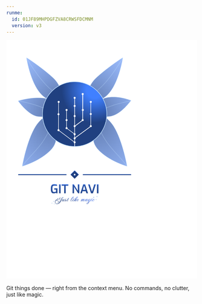```yaml
---
runme:
  id: 01JF89MHPDGFZVA8CRWSFDCMNM
  version: v3
---
```


<div align="center"><img src="branding/logo-with-label.png" width=512px/></div>

Git things done — right from the context menu. No commands, no clutter, just like magic.